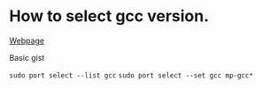 # How to select gcc version.
[Webpage](ficksworkshop.com/blog/14-coding/64-installing-gcc-on-mac)

Basic gist

`sudo port select --list gcc`
`sudo port select --set gcc mp-gcc*`


